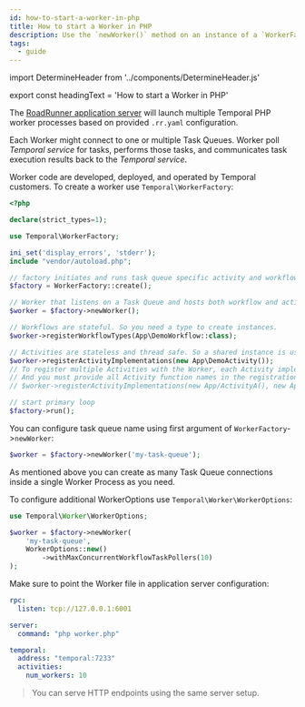 ```yaml
---
id: how-to-start-a-worker-in-php
title: How to start a Worker in PHP
description: Use the `newWorker()` method on an instance of a `WorkerFactory` to create a new Worker in PHP.
tags:
  - guide
---
```


import DetermineHeader from '../components/DetermineHeader.js'

export const headingText = 'How to start a Worker in PHP'

<DetermineHeader
hLevel={props.heading}
hText={headingText}
/>

The [RoadRunner application server](https://roadrunner.dev/) will launch multiple Temporal PHP worker processes based on provided `.rr.yaml` configuration.

Each Worker might connect to one or multiple Task Queues.
Worker poll _Temporal service_ for tasks, performs those tasks, and communicates task execution results back to the _Temporal service_.

Worker code are developed, deployed, and operated by Temporal customers.
To create a worker use `Temporal\WorkerFactory`:

```php
<?php

declare(strict_types=1);

use Temporal\WorkerFactory;

ini_set('display_errors', 'stderr');
include "vendor/autoload.php";

// factory initiates and runs task queue specific activity and workflow workers
$factory = WorkerFactory::create();

// Worker that listens on a Task Queue and hosts both workflow and activity implementations.
$worker = $factory->newWorker();

// Workflows are stateful. So you need a type to create instances.
$worker->registerWorkflowTypes(App\DemoWorkflow::class);

// Activities are stateless and thread safe. So a shared instance is used.
$worker->registerActivityImplementations(new App\DemoActivity());
// To register multiple Activities with the Worker, each Activity implementation name must be unique.
// And you must provide all Activity function names in the registration call like so:
// $worker->registerActivityImplementations(new App/ActivityA(), new App/ActivityB(), new App/ActivityC());

// start primary loop
$factory->run();
```

You can configure task queue name using first argument of `WorkerFactory`->`newWorker`:

```php
$worker = $factory->newWorker('my-task-queue');
```

As mentioned above you can create as many Task Queue connections inside a single Worker Process as you need.

To configure additional WorkerOptions use `Temporal\Worker\WorkerOptions`:

```php
use Temporal\Worker\WorkerOptions;

$worker = $factory->newWorker(
    'my-task-queue',
    WorkerOptions::new()
        ->withMaxConcurrentWorkflowTaskPollers(10)
);
```

Make sure to point the Worker file in application server configuration:

```yaml
rpc:
  listen: tcp://127.0.0.1:6001

server:
  command: "php worker.php"

temporal:
  address: "temporal:7233"
  activities:
    num_workers: 10
```

> You can serve HTTP endpoints using the same server setup.
